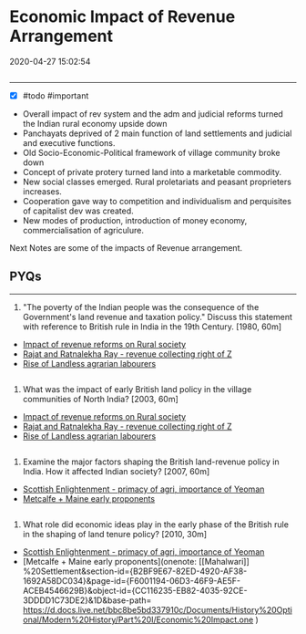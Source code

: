 # Economic Impact of Revenue Arrangement

2020-04-27 15:02:54

```toc
```

---

- [x] #todo #important
- Overall impact of rev system and the adm and judicial reforms turned the Indian rural economy upside down
- Panchayats deprived of 2 main function of land settlements and judicial and executive functions.
- Old Socio-Economic-Political framework of village community broke down
- Concept of private protery turned land into a marketable commodity.
- New social classes emerged. Rural proletariats and peasant proprieters increases.
- Cooperation gave way to competition and individualism and perquisites of capitalist dev was created.
- New modes of production, introduction of money economy, commercialisation of agriculure.

Next Notes are some of the impacts of Revenue arrangement.

## PYQs

---

1. "The poverty of the Indian people was the consequence of the Government's land
revenue and taxation policy." Discuss this statement with reference to British rule in India in the 19th Century. [1980, 60m]
- [Impact of revenue reforms on Rural society](onenote:[[Impoverishment]]%20of%20Rural%20Society&section-id={B2BF9E67-82ED-4920-AF38-1692A58DC034}&page-id={B4EA83F5-CE2D-4E20-9730-9ACE0AD331CB}&object-id={36BA9B4F-7420-443D-80CC-FC799852511F}&C&base-path=https://d.docs.live.net/bbc8be5bd337910c/Documents/History%20Optional/Modern%20History/Part%20I/Economic%20Impact.one)
- [Rajat and Ratnalekha Ray - revenue collecting right of Z](onenote:[[Permanent]]%20Settlement&section-id={B2BF9E67-82ED-4920-AF38-1692A58DC034}&page-id={AAE2248F-01D8-460D-B666-E64673DAEC8F}&object-id={DD37475E-1031-4EB7-B339-35883A9EF777}&46&base-path=https://d.docs.live.net/bbc8be5bd337910c/Documents/History%20Optional/Modern%20History/Part%20I/Economic%20Impact.one)
- [Rise of Landless agrarian labourers](onenote:[[Rise]]%20of%20Landless%20agrarian%20labourers&section-id={B2BF9E67-82ED-4920-AF38-1692A58DC034}&page-id={B03DE161-DC27-4118-83C1-1FA15DE45B82}&end&base-path=https://d.docs.live.net/bbc8be5bd337910c/Documents/History%20Optional/Modern%20History/Part%20I/Economic%20Impact.one)

```ad-Answer

```

1. What was the impact of early British land policy in the village communities of North India? [2003, 60m]
- [Impact of revenue reforms on Rural society](onenote:[[Impoverishment]]%20of%20Rural%20Society&section-id={B2BF9E67-82ED-4920-AF38-1692A58DC034}&page-id={B4EA83F5-CE2D-4E20-9730-9ACE0AD331CB}&object-id={36BA9B4F-7420-443D-80CC-FC799852511F}&C&base-path=https://d.docs.live.net/bbc8be5bd337910c/Documents/History%20Optional/Modern%20History/Part%20I/Economic%20Impact.one)
- [Rajat and Ratnalekha Ray - revenue collecting right of Z](onenote:[[Permanent]]%20Settlement&section-id={B2BF9E67-82ED-4920-AF38-1692A58DC034}&page-id={AAE2248F-01D8-460D-B666-E64673DAEC8F}&object-id={DD37475E-1031-4EB7-B339-35883A9EF777}&46&base-path=https://d.docs.live.net/bbc8be5bd337910c/Documents/History%20Optional/Modern%20History/Part%20I/Economic%20Impact.one)
- [Rise of Landless agrarian labourers](onenote:[[Rise]]%20of%20Landless%20agrarian%20labourers&section-id={B2BF9E67-82ED-4920-AF38-1692A58DC034}&page-id={B03DE161-DC27-4118-83C1-1FA15DE45B82}&end&base-path=https://d.docs.live.net/bbc8be5bd337910c/Documents/History%20Optional/Modern%20History/Part%20I/Economic%20Impact.one)

```ad-Answer

```

1. Examine the major factors shaping the British land-revenue policy in India. How it affected Indian society? [2007, 60m]
- [Scottish Enlightenment - primacy of agri, importance of Yeoman](onenote:[[Ryotwari]]%20Settlement&section-id={B2BF9E67-82ED-4920-AF38-1692A58DC034}&page-id={ABF07ED1-9C9B-4FD5-84A4-E34231F1102D}&object-id={6BDF00B1-0AFB-499E-81AD-89CC1E99E55D}&1C&base-path=https://d.docs.live.net/bbc8be5bd337910c/Documents/History%20Optional/Modern%20History/Part%20I/Economic%20Impact.one)
- [Metcalfe + Maine early proponents](onenote:[[Mahalwari]]%20Settlement&section-id={B2BF9E67-82ED-4920-AF38-1692A58DC034}&page-id={F6001194-06D3-46F9-AE5F-ACEB4546629B}&object-id={CC116235-EB82-4035-92CE-3DDDD1C73DE2}&1D&base-path=https://d.docs.live.net/bbc8be5bd337910c/Documents/History%20Optional/Modern%20History/Part%20I/Economic%20Impact.one)

```ad-Answer

```

1. What role did economic ideas play in the early phase of the British rule in the shaping of
land tenure policy? [2010, 30m]
- [Scottish Enlightenment - primacy of agri, importance of Yeoman](onenote:[[Ryotwari]]%20Settlement&section-id={B2BF9E67-82ED-4920-AF38-1692A58DC034}&page-id={ABF07ED1-9C9B-4FD5-84A4-E34231F1102D}&object-id={6BDF00B1-0AFB-499E-81AD-89CC1E99E55D}&1C&base-path=https://d.docs.live.net/bbc8be5bd337910c/Documents/History%20Optional/Modern%20History/Part%20I/Economic%20Impact.one)
- [Metcalfe + Maine early proponents](onenote: [[Mahalwari]] %20Settlement&section-id={B2BF9E67-82ED-4920-AF38-1692A58DC034}&page-id={F6001194-06D3-46F9-AE5F-ACEB4546629B}&object-id={CC116235-EB82-4035-92CE-3DDDD1C73DE2}&1D&base-path= <https://d.docs.live.net/bbc8be5bd337910c/Documents/History%20Optional/Modern%20History/Part%20I/Economic%20Impact.one> )

```ad-Answer

```